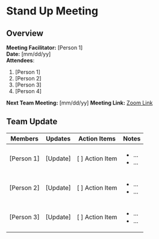 # Stand Up Meeting

## Overview

**Meeting Facilitator:** [Person 1]
<br>
**Date:** [mm/dd/yy]
<br>
**Attendees**: 

<ol>
    <li> [Person 1] </li>
    <li> [Person 2] </li>
    <li> [Person 3] </li>
    <li> [Person 4] </li>
</ol>

**Next Team Meeting:** [mm/dd/yy]
**Meeting Link:** [Zoom Link]()

## Team Update
| Members    | Updates | Action Items | Notes |
| -------- | ------- | ------- | ------- |
| [Person 1]  | [Update]   | [ ] Action Item | <ul> <li> ... </li> <li> ... </li> </ul> | 
| [Person 2]  | [Update]   | [ ] Action Item | <ul> <li> ... </li> <li> ... </li> </ul> | 
| [Person 3]  | [Update]   | [ ] Action Item | <ul> <li> ... </li> <li> ... </li> </ul> | 

